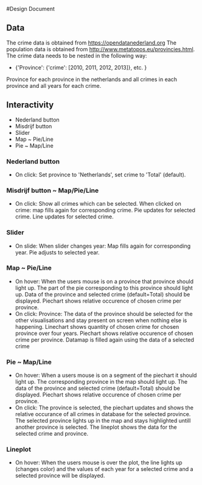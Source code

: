 #Design Document
## Data
The crime data is obtained from https://opendatanederland.org
The population data is obtained from  http://www.metatopos.eu/provincies.html.
The crime data needs to be nested in the following way:

* {'Province': {'crime': [2010, 2011, 2012, 2013]}, etc. }

Province for each province in the netherlands and all crimes in each province and all years for each crime.

## Interactivity
* Nederland button
* Misdrijf button
* Slider
* Map ~ Pie/Line
* Pie ~ Map/Line

### Nederland button
* On click:	Set province to 'Netherlands', set crime to 'Total' (default).

### Misdrijf button ~ Map/Pie/Line
* On click: 	Show all crimes which can be selected.
		When clicked on crime: 	map fills again for corresponding crime.
					Pie updates for selected crime.
					Line updates for selected crime.

### Slider
* On slide:	When slider changes year: Map fills again for corresponding year.
					Pie adjusts to selected year.

### Map ~ Pie/Line
* On hover: 	When the users mouse is on a province that province should light up.
		The part of the pie corresponding to this province should light up.
		Data of the province and selected crime (default=Total) should be displayed.
		Piechart shows relative occurence of chosen crime per province.
* On click: 	Province: The data of the province should be selected for the other visualisations and stay present on screen when nothing else is happening.
		Linechart shows quantity of chosen crime for chosen province over four years.
		Piechart shows relative occurence of chosen crime per province.
		Datamap is filled again using the data of a selected crime

### Pie ~ Map/Line
* On hover:	When a users mouse is on a segment of the piechart it should light up.
		The corresponding province in the map should light up.
		The data of the province and selected crime (default=Total) should be displayed.
		Piechart shows relative occurence of chosen crime per province.
* On click: 	The province is selected, the piechart updates and shows the relative occurance of all crimes in database for the selected province.
		The selected province lights up in the map and stays highlighted untill another province is selected.
		The lineplot shows the data for the selected crime and province.

### Lineplot
* On hover: 	When the users mouse is over the plot, the line lights up (changes color) and the values of each year for a selected crime and a selected province will be displayed.





